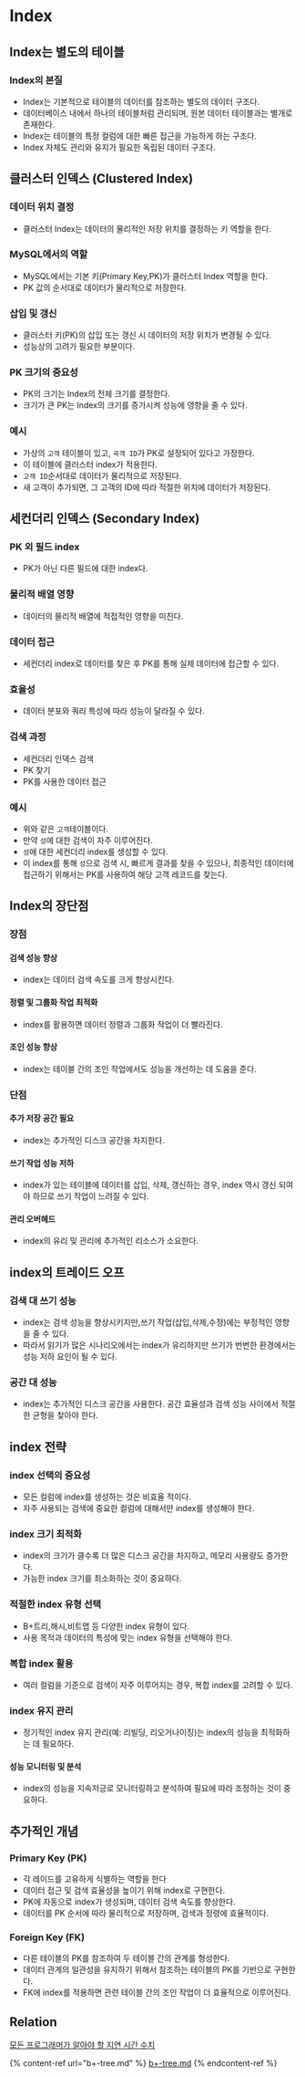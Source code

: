 # Index

## Index는 별도의 테이블

### Index의 본질

* Index는 기본적으로 테이블의 데이터를 참조하는 별도의 데이터 구조다.
* 데이터베이스 내에서 하나의 테이블처럼 관리되며, 원본 데이터 테이블과는 별개로 존재한다.
* Index는 테이블의 특정 컬럼에 대한 빠른 접근을 가능하게 하는 구조다.
* Index 자체도 관리와 유지가 필요한 독립된 데이터 구조다.

## 클러스터 인덱스 (Clustered Index)

### 데이터 위치 결정

* 클러스터 Index는 데이터의 물리적인 저장 위치를 결정하는 키 역할을 한다.

### MySQL에서의 역할

* MySQL에서는 기본 키(Primary Key,PK)가 클러스터 Index 역할을 한다.
* PK 값의 순서대로 데이터가 물리적으로 저장한다.

### 삽입 및 갱신

* 클러스터 키(PK)의 삽입 또는 갱신 시 데이터의 저장 위치가 변경될 수 있다.
* 성능상의 고려가 필요한 부분이다.

### PK 크기의 중요성

* PK의 크기는 Index의 전체 크기를 결정한다.
* 크기가 큰 PK는 Index의 크기를 증가시켜 성능에 영향을 줄 수 있다.

### 예시

* 가상의 `고객` 테이블이 있고, `곡객 ID`가 PK로 설정되어 있다고 가정한다.
* 이 테이블에 클러스터 index가 적용한다.
* `고객 ID`순서대로 데이터가 물리적으로 저장된다.
* 새 고객이 추가되면, 그 고객의 ID에 따라 적절한 위치에 데이터가 저장된다.

## 세컨더리 인덱스 (Secondary Index)

### PK 외 필드 index

* PK가 아닌 다른 필드에 대한 index다.

### 물리적 배열 영향

* 데이터의 물리적 배열에 적접적인 영향을 미친다.

### 데이터 접근

* 세컨더리 index로 데이터를 찾은 후 PK를 통해 실제 데이터에 접근할 수 있다.

### 효율성

* 데이터 분포와 쿼리 특성에 따라 성능이 달라질 수 있다.

### 검색 과정

* 세컨더리 인덱스 검색
* PK 찾기
* PK를 사용한 데이터 접근

### 예시

* 위와 같은 `고객`테이블이다.
* 만약 `성`에 대한 검색이 자주 이루어진다.
* `성`애 대한 세컨더리 index를 생성할 수 있다.
* 이 index를 통해 `성`으로 검색 시, 빠르게 결과를 찾을 수 있으나, 최종적인 데이터에 접근하기 위해서는 PK를 사용하여 해당 고객 레코드를 찾는다.

## Index의 장단점

### 장점

#### 검색 성능 향상

* index는 데이터 검색 속도를 크게 향상시킨다.

#### 정렬 및 그룹화 작업 최적화

* index를 활용하면 데이터 정렬과 그룹화 작업이 더 빨라진다.

#### 조인 성능 향상

* index는 테이블 간의 조인 작업에서도 성능을 개선하는 데 도움을 준다.

### 단점

#### 추가 저장 공간 필요

* index는 추가적인 디스크 공간을 차지한다.

#### 쓰기 작업 성능 저하

* index가 있는 테이블에 데이터를 삽입, 삭제, 갱신하는 경우, index 역시 갱신 되여야 하므로 쓰기 작업이 느려질 수 있다.

#### 관리 오버헤드

* index의 유리 및 관리에 추가적인 리소스가 소요한다.

## index의 트레이드 오프

### 검색 대 쓰기 성능

* index는 검색 성능을 향상시키지만,쓰기 작업(삽입,삭제,수정)에는 부정적인 영향을 줄 수 있다.
* 따라서 읽기가 많은 시나리오에서는 index가 유리하지만 쓰기가 번번한 환경에서는 성능 저하 요인이 될 수 있다.

### 공간 대 성능

* index는 추가적인 디스크 공간을 사용한다. 공간 효율성과 검색 성능 사이에서 적절한 균형을 찾아야 한다.

## index 전략

### index 선택의 중요성

* 모든 컬럼에 index를 생성하는 것은 비효율 적이다.
* 자주 사용되는 검색에 중요한 컬럼에 대해서만 index를 생성해야 한다.

### index 크기 최적화

* index의 크기가 클수록 더 많은 디스크 공간을 차지하고, 메모리 사용량도 증가한다.
* 가능한 index 크기를 최소화하는 것이 중요하다.

### 적절한 index 유형 선택

* B+트리,해시,비트맵 등 다양한 index 유형이 있다.
* 사용 목적과 데이터의 특성에 맞는 index 유형을 선택해야 한다.

### 복합 index 활용

* 여러 컬럼을 기준으로 검색이 자주 이루어지는 경우, 복합 index를 고려할 수 있다.

### index 유지 관리

* 정기적인 index 유지 관리(예: 리빌딩, 리오거나이징)는 index의 성능을 최적화하는 데 필요하다.

#### 성능 모니터링 및 분석

* index의 성능을 지속저긍로 모니터링하고 분석하여 필요에 따라 조정하는 것이 중요하다.

## 추가적인 개념

### Primary Key (PK)

* 각 레이드를 고유하게 식별하는 역할을 한다
* 데이터 접근 및 검색 효율성을 높이기 위해 index로 구현한다.
* PK에 자동으로 index가 생성되며, 데이터 검색 속도를 향상한다.
* 데이터를 PK 순서에 따라 물리적으로 저장하며, 검색과 정령에 효율적이다.

### Foreign Key (FK)

* 다른 테이블의 PK를 참조하여 두 테이블 간의 관계를 형성한다.
* 데이터 관계의 일관성을 유지하기 위해서 참조하는 테이블의 PK를 기반으로 구현한다.
* FK에 index를 적용하면 관련 테이블 간의 조인 작업이 더 효율적으로 이루어진다.

## Relation

[모든 프로그래머가 알아야 할 지연 시간 수치](https://colin-scott.github.io/personal\_website/research/interactive\_latency.html)&#x20;

{% content-ref url="b+-tree.md" %}
[b+-tree.md](b+-tree.md)
{% endcontent-ref %}
